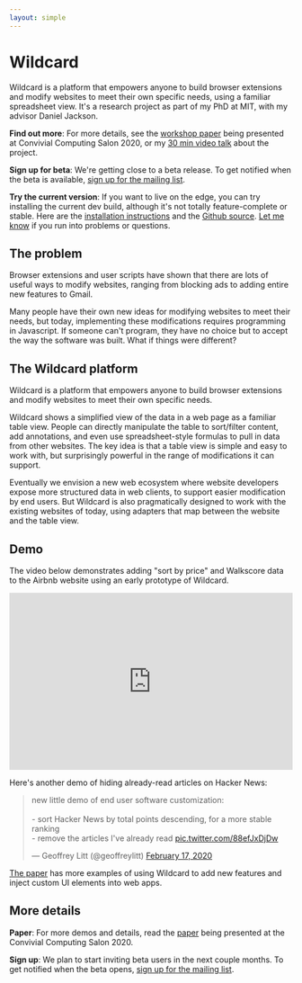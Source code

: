```yaml
---
layout: simple
---
```


# Wildcard

Wildcard is a platform that empowers anyone to build browser extensions and modify websites to meet their own specific needs, using a familiar spreadsheet view. It's a research project as part of my PhD at MIT, with my advisor Daniel Jackson.

**Find out more**: For more details, see the [workshop paper](/wildcard/salon2020) being presented at Convivial Computing Salon 2020, or my [30 min video talk](https://us02web.zoom.us/rec/share/5pVKFPba2nhLSYmcr3nnU_QkPY7saaa81yYZrqYNyE8Aqb_hvFJCTMy4bZZiaAqF?startTime=1588694468000) about the project.

**Sign up for beta**: We're getting close to a beta release. To get notified when the beta is available, [sign up for the mailing list](https://tinyletter.com/wildcard-extension).

**Try the current version**: If you want to live on the edge, you can try installing the current dev build, although it's not totally feature-complete or stable. Here are the [installation instructions](https://geoffreylitt.github.io/wildcard/#/quickstart) and the [Github source](https://github.com/geoffreylitt/wildcard). [Let me know](mailto:glitt@mit.edu) if you run into problems or questions.

## The problem
Browser extensions and user scripts have shown that there are lots of useful ways to modify websites, ranging from blocking ads to adding entire new features to Gmail.

Many people have their own new ideas for modifying websites to meet their needs, but today, implementing these modifications requires programming in Javascript. If someone can't program, they have no choice but to accept the way the software was built. What if things were different?

## The Wildcard platform
Wildcard is a platform that empowers anyone to build browser extensions and modify websites to meet their own specific needs.

Wildcard shows a simplified view of the data in a web page as a familiar table view. People can directly manipulate the table to sort/filter content, add annotations, and even use spreadsheet-style formulas to pull in data from other websites. The key idea is that a table view is simple and easy to work with, but surprisingly powerful in the range of modifications it can support.

Eventually we envision a new web ecosystem where website developers expose more structured data in web clients, to support easier modification by end users. But Wildcard is also pragmatically designed to work with the existing websites of today, using adapters that map between the website and the table view.

## Demo

The video below demonstrates adding "sort by price" and Walkscore data to the Airbnb website using an early prototype of Wildcard.

<div style="position: relative; padding-bottom: 62.5%; height: 0;"><iframe src="https://www.loom.com/embed/cab62c8172404c39bebc4c511a60a389" frameborder="0" webkitallowfullscreen mozallowfullscreen allowfullscreen style="position: absolute; top: 0; left: 0; width: 100%; height: 100%;"></iframe></div>

Here's another demo of hiding already-read articles on Hacker News:

<blockquote class="twitter-tweet"><p lang="en" dir="ltr">new little demo of end user software customization:<br><br>- sort Hacker News by total points descending, for a more stable ranking<br>- remove the articles I&#39;ve already read <a href="https://t.co/88efJxDjDw">pic.twitter.com/88efJxDjDw</a></p>&mdash; Geoffrey Litt (@geoffreylitt) <a href="https://twitter.com/geoffreylitt/status/1229251217118892032?ref_src=twsrc%5Etfw">February 17, 2020</a></blockquote> <script async src="https://platform.twitter.com/widgets.js" charset="utf-8"></script>

[The paper](https://www.geoffreylitt.com/wildcard/salon2020/#sec:demos) has more examples of using Wildcard to add new features and inject custom UI elements into web apps.

## More details

**Paper**: For more demos and details, read the [paper](/wildcard/salon2020) being presented at the Convivial Computing Salon 2020.

**Sign up**: We plan to start inviting beta users in the next couple months. To get notified when the beta opens, [sign up for the mailing list](https://docs.google.com/forms/d/e/1FAIpQLSf8nJZ5hY0ZTB0g3WmHEpvP-p8keRzWbWRltEidTK8awsfBEw/viewform?usp=sf_link).
